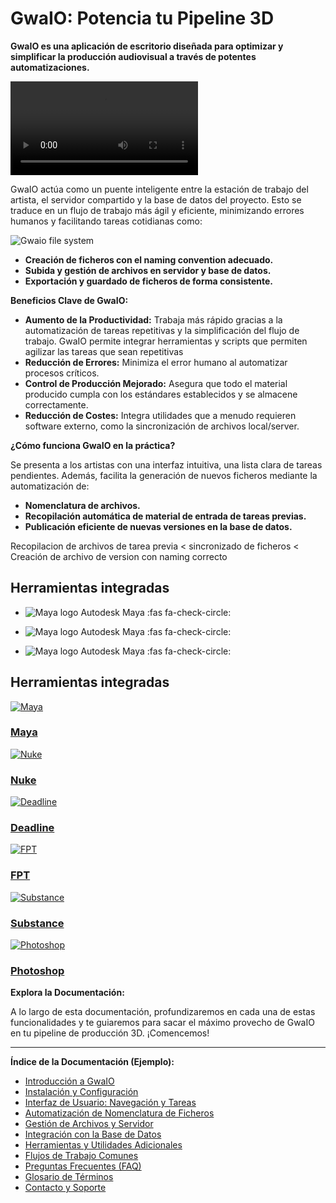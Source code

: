 # GwaIO: Potencia tu Pipeline 3D

**GwaIO es una aplicación de escritorio diseñada para optimizar y simplificar la producción audiovisual a través de potentes automatizaciones.**

![type:video](resources/video/gwaio_teaser.mp4)


GwaIO actúa como un puente inteligente entre la estación de trabajo del artista, el servidor compartido y la base de datos del proyecto. Esto se traduce en un flujo de trabajo más ágil y eficiente, minimizando errores humanos y facilitando tareas cotidianas como:

![Gwaio file system](resources/img/diagrama-gwaio.png "Diagrama del sistema de archivos de GwaIO")

* **Creación de ficheros con el naming convention adecuado.**
* **Subida y gestión de archivos en servidor y base de datos.**
* **Exportación y guardado de ficheros de forma consistente.**

**Beneficios Clave de GwaIO:**

* **Aumento de la Productividad:** Trabaja más rápido gracias a la automatización de tareas repetitivas y la simplificación del flujo de trabajo. GwaIO permite integrar herramientas y scripts que permiten agilizar las tareas que sean repetitivas
* **Reducción de Errores:** Minimiza el error humano al automatizar procesos críticos.
* **Control de Producción Mejorado:** Asegura que todo el material producido cumpla con los estándares establecidos y se almacene correctamente.
* **Reducción de Costes:** Integra utilidades que a menudo requieren software externo, como la sincronización de archivos local/server.

**¿Cómo funciona GwaIO en la práctica?**

Se presenta a los artistas con una interfaz intuitiva, una lista clara de tareas pendientes. Además, facilita la generación de nuevos ficheros mediante la automatización de:

* **Nomenclatura de archivos.**
* **Recopilación automática de material de entrada de tareas previas.**
* **Publicación eficiente de nuevas versiones en la base de datos.**

Recopilacion de archivos de tarea previa < sincronizado de ficheros < Creación de archivo de version con naming correcto


## Herramientas integradas

<div class="grid" markdown>

-   ![Maya logo](resources/img/logo_app_maya.png)
  Autodesk Maya :fas fa-check-circle:

-   ![Maya logo](resources/img/logo_app_maya.png)
  Autodesk Maya :fas fa-check-circle:

-   ![Maya logo](resources/img/logo_app_maya.png)
  Autodesk Maya :fas fa-check-circle:

</div>

## Herramientas integradas

<link rel="stylesheet" href="https://cdnjs.cloudflare.com/ajax/libs/font-awesome/6.0.0/css/all.min.css">

<div class="grid-container">
  <div class="md-button md-button--primary">
    <a href="">
      <img src="resources/img/logo_app_maya.png" alt="Maya">
      <div class="card-info">
        <h3>Maya</h3>
        <span class="status ready"><i class="fas fa-check-circle"></i></span>
      </div>
    </a>
  </div>

  <div class="md-button md-button--primary">
    <a href="">
      <img src="resources/img/logo_app_nuke.png" alt="Nuke">
      <div class="card-info">
        <h3>Nuke</h3>
        <span class="status wip"><i class="fas fa-hourglass-half"></i></span>
      </div>
    </a>
  </div>

  <div class="md-button md-button--primary">
    <a href="">
      <img src="resources/img/logo_app_deadline.png" alt="Deadline">
      <div class="card-info">
        <h3>Deadline</h3>
        <span class="status ready"><i class="fas fa-check-circle"></i></span>
      </div>
    </a>
  </div>

  <div class="md-button md-button--primary">
    <a href="">
      <img src="resources/img/logo_app_fpt.png" alt="FPT">
      <div class="card-info">
        <h3>FPT</h3>
        <span class="status ready"><i class="fas fa-check-circle"></i></span>
      </div>
    </a>
  </div>

  <div class="md-button md-button--primary">
    <a href="">
      <img src="resources/img/logo_app_substance.png" alt="Substance">
      <div class="card-info">
        <h3>Substance</h3>
        <span class="status ready"><i class="fas fa-check-circle"></i></span>
      </div>
    </a>
  </div>

  <div class="md-button md-button--primary">
    <a href="">
      <img src="resources/img/logo_app_psd.png" alt="Photoshop">
      <div class="card-info">
        <h3>Photoshop</h3>
        <span class="status wip"><i class="fas fa-hourglass-half"></i></span>
      </div>
    </a>
  </div>
</div>


**Explora la Documentación:**

A lo largo de esta documentación, profundizaremos en cada una de estas funcionalidades y te guiaremos para sacar el máximo provecho de GwaIO en tu pipeline de producción 3D. ¡Comencemos!

---

**Índice de la Documentación (Ejemplo):**

* [Introducción a GwaIO](introduccion.md)
* [Instalación y Configuración](instalacion.md)
* [Interfaz de Usuario: Navegación y Tareas](interfaz.md)
* [Automatización de Nomenclatura de Ficheros](nomenclatura.md)
* [Gestión de Archivos y Servidor](gestion_archivos.md)
* [Integración con la Base de Datos](base_datos.md)
* [Herramientas y Utilidades Adicionales](utilidades.md)
* [Flujos de Trabajo Comunes](flujos_trabajo.md)
* [Preguntas Frecuentes (FAQ)](faq.md)
* [Glosario de Términos](glosario.md)
* [Contacto y Soporte](soporte.md)